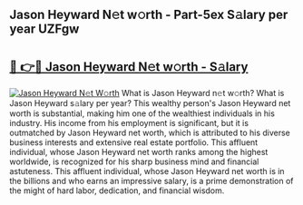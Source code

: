 ## Jason Heyward N𝚎t w𝚘rth - Part-5ex S𝚊lary per year UZFgw

# <h2><a href="http://gc2q52.nevu.top/?p=Jason+Heyward">🔗 👉🔴 Jason Heyward N𝚎t w𝚘rth - S𝚊lary</a></h2>

[![Jason Heyward N𝚎t W𝚘rth](https://i.imgur.com/Oavwk0R.jpeg)](http://gc2q52.nevu.top/?p=Jason+Heyward)
What is Jason Heyward n𝚎t w𝚘rth? What is Jason Heyward s𝚊lary per year?
This wealthy person's Jason Heyward net worth is substantial, making him one of the wealthiest individuals in his industry. His income from his employment is significant, but it is outmatched by Jason Heyward net worth, which is attributed to his diverse business interests and extensive real estate portfolio. This affluent individual, whose Jason Heyward net worth ranks among the highest worldwide, is recognized for his sharp business mind and financial astuteness. This affluent individual, whose Jason Heyward net worth is in the billions and who earns an impressive salary, is a prime demonstration of the might of hard labor, dedication, and financial wisdom.
